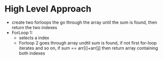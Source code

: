 # High Level Approach
   - create two forloops the go through the array until the sum is found, then return the two indexes
   - ForLoop 1:
       - selects a index
       - Forloop 2 goes through array undtil sum is found, if not first for-loop iterates and so on, if sum  == arr[i]+arr[j] then return array containing both indexes
            
